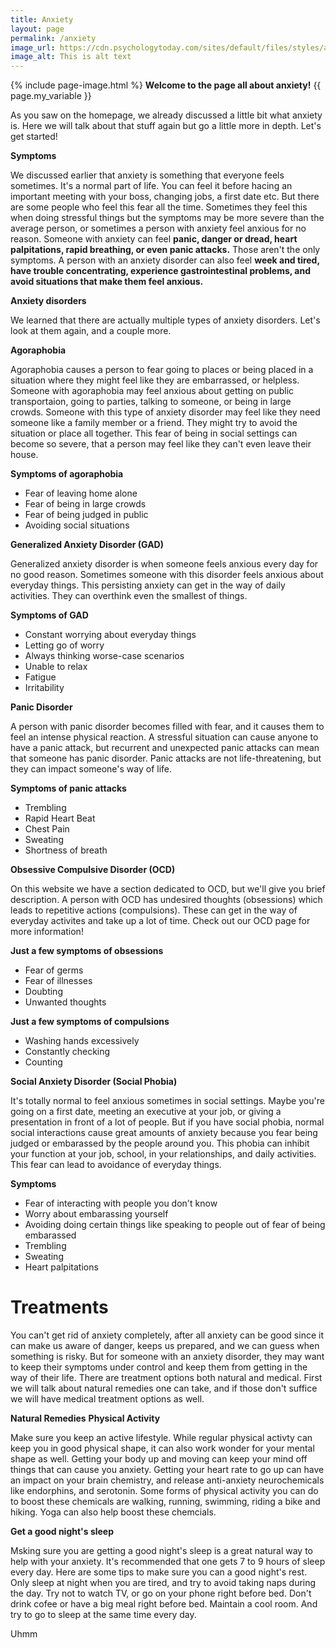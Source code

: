 ```yaml
---
title: Anxiety
layout: page
permalink: /anxiety
image_url: https://cdn.psychologytoday.com/sites/default/files/styles/article-inline-half-caption/public/field_blog_entry_images/2022-07/shutterstock_1531258040.jpg?itok=5ZyB0u7q
image_alt: This is alt text
---
```

{% include page-image.html %}
**Welcome to the page all about anxiety!**
{{ page.my_variable }}



As you saw on the homepage, we already discussed a little bit what anxiety is. Here we will talk about that stuff again but go a little more in depth. Let's get started!

**Symptoms**

We discussed earlier that anxiety is something that everyone feels sometimes. It's a normal part of life. You can feel it before hacing an important meeting with your boss, changing jobs, a first date etc. But there are some people who feel this fear all the time. Sometimes they feel this when doing stressful things but the symptoms may be more severe than the average person, or sometimes a person with anxiety feel anxious for no reason. Someone with anxiety can feel **panic, danger or dread, heart palpitations, rapid breathing, or even panic attacks.** Those aren't the only symptoms. A person with an anxiety disorder can also feel **week and tired, have trouble concentrating, experience gastrointestinal problems, and avoid situations that make them feel anxious.** 

**Anxiety disorders**

We learned that there are actually multiple types of anxiety disorders. Let's look at them again, and a couple more.

**Agoraphobia**

Agoraphobia causes a person to fear going to places or being placed in a situation where they might feel like they are embarrassed, or helpless. Someone with agoraphobia may feel anxious about getting on public transportaion, going to parties, talking to someone, or being in large crowds. Someone with this type of anxiety disorder may feel like they need someone like a family member or a friend. They might try to avoid the situation or place all together. This fear of being in social settings can become so severe, that a person may feel like they can't even leave their house.

**Symptoms of agoraphobia**
* Fear of leaving home alone
* Fear of being in large crowds
* Fear of being judged in public
* Avoiding social situations

**Generalized Anxiety Disorder (GAD)**

Generalized anxiety disorder is when someone feels anxious every day for no good reason. Sometimes someone with this disorder feels anxious about everyday things. This persisting anxiety can get in the way of daily activities. They can overthink even the smallest of things.

**Symptoms of GAD**
* Constant worrying about everyday things
* Letting go of worry
* Always thinking worse-case scenarios
* Unable to relax
* Fatigue
* Irritability

**Panic Disorder**

A person with panic disorder becomes filled with fear, and it causes them to feel an intense physical reaction. A stressful situation can cause anyone to have a panic attack, but recurrent and unexpected panic attacks can mean that someone has panic disorder. Panic attacks are not life-threatening, but they can impact someone's way of life.

**Symptoms of panic attacks**
* Trembling
* Rapid Heart Beat
* Chest Pain
* Sweating
* Shortness of breath

**Obsessive Compulsive Disorder (OCD)**

On this website we have a section dedicated to OCD, but we'll give you brief description. A person with OCD has undesired thoughts (obsessions) which leads to repetitive actions (compulsions). These can get in the way of everyday activites and take up a lot of time. Check out our OCD page for more information!

**Just a few symptoms of obsessions**
* Fear of germs
* Fear of illnesses
* Doubting
* Unwanted thoughts

**Just a few symptoms of compulsions**
* Washing hands excessively 
* Constantly checking
* Counting

**Social Anxiety Disorder (Social Phobia)**

It's totally normal to feel anxious sometimes in social settings. Maybe you're going on a first date, meeting an executive at your job, or giving a presentation in front of a lot of people. But if you have social phobia, normal social interactions cause great amounts of anxiety because you fear being judged or embarassed by the people around you. This phobia can inhibit your function at your job, school, in your relationships, and daily activities. This fear can lead to avoidance of everyday things.

**Symptoms**
* Fear of interacting with people you don't know
* Worry about embarassing yourself
* Avoiding doing certain things like speaking to people out of fear of being embarassed
* Trembling
* Sweating 
* Heart palpitations

# Treatments 

You can't get rid of anxiety completely, after all anxiety can be good since it can make us aware of danger, keeps us prepared, and we can guess when something is risky. But for someone with an anxiety disorder, they may want to keep their symptoms under control and keep them from getting in the way of their life. There are treatment options both natural and medical. First we will talk about natural remedies one can take, and if those don't suffice we will have medical treatment options as well.

**Natural Remedies**
 **Physical Activity**

Make sure you keep an active lifestyle. While regular physical activty can keep you in good physical shape, it can also work wonder for your mental shape as well. Getting your body up and moving can keep your mind off things that can cause you anxiety. Getting your heart rate to go up can have an impact on your brain chemistry, and release anti-anxiety neurochemicals like endorphins, and serotonin. Some forms of physical activity you can do to boost these chemicals are walking, running, swimming, riding a bike and hiking. Yoga can also help boost these chemcials.

 **Get a good night's sleep**

Msking sure you are getting a good night's sleep is a great natural way to help with your anxiety. It's recommended that one gets 7 to 9 hours of sleep every day. Here are some tips to make sure you can a good night's rest. Only sleep at night when you are tired, and try to avoid taking naps during the day. Try not to watch TV, or go on your phone right before bed. Don't drink cofee or have a big meal right before bed. Maintain a cool room. And try to go to sleep at the same time every day.

 Uhmm
